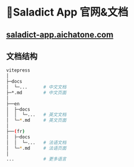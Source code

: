 # 📄️Saladict App 官网&文档

## [saladict-app.aichatone.com](https://saladict-app.aichatone.com)

## 文档结构

```bash
vitepress
│
├─docs
│  └─...      # 中文文档
├─*.md        # 中文页面
│
├──en
│  ├─docs
│  │  └─...   # 英文文档
│  └─*.md     # 英文页面
│
├──(fr)
│  ├─docs
│  │  └─...   # 法语文档
│  └─*.md     # 法语页面
│
...           # 更多语言
```
